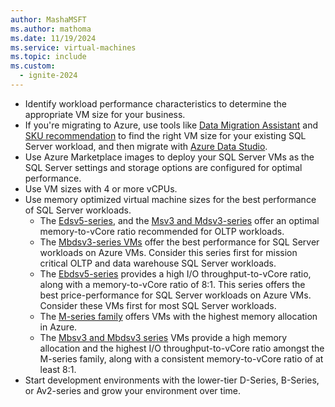 ```yaml
---
author: MashaMSFT
ms.author: mathoma
ms.date: 11/19/2024
ms.service: virtual-machines
ms.topic: include
ms.custom:
  - ignite-2024
---
```

- Identify workload performance characteristics to determine the appropriate VM size for your business.
- If you're migrating to Azure, use tools like [Data Migration Assistant](https://www.microsoft.com/download/details.aspx?id=53595) and [SKU recommendation](/sql/dma/dma-sku-recommend-sql-db) to find the right VM size for your existing SQL Server workload, and then migrate with [Azure Data Studio](/azure/dms/tutorial-sql-server-to-virtual-machine-online-ads). 
- Use Azure Marketplace images to deploy your SQL Server VMs as the SQL Server settings and storage options are configured for optimal performance.
- Use VM sizes with 4 or more vCPUs.
- Use memory optimized virtual machine sizes for the best performance of SQL Server workloads. 
   - The [Edsv5-series](../virtual-machines/windows/performance-guidelines-best-practices-vm-size.md#edsv5-series), and the [Msv3 and Mdsv3-series](../virtual-machines/windows/performance-guidelines-best-practices-vm-size.md#msv3-and-mdsv3-series) offer an optimal memory-to-vCore ratio recommended for OLTP workloads.
   - The [Mbdsv3-series VMs](../virtual-machines/windows/performance-guidelines-best-practices-vm-size.md#mbsv3-and-mbdsv3-series) offer the best performance for SQL Server workloads on Azure VMs. Consider this series first for mission critical OLTP and data warehouse SQL Server workloads.
   - The [Ebdsv5-series](../virtual-machines/windows/performance-guidelines-best-practices-vm-size.md#ebdsv5-series) provides a high I/O throughput-to-vCore ratio, along with a memory-to-vCore ratio of 8:1. This series offers the best price-performance for SQL Server workloads on Azure VMs. Consider these VMs first for most SQL Server workloads.  
   - The [M-series family](../virtual-machines/windows/performance-guidelines-best-practices-vm-size.md#memory-optimized-m-series-vms) offers VMs with the highest memory allocation in Azure. 
   - The [Mbsv3 and Mbdsv3 series](../virtual-machines/windows/performance-guidelines-best-practices-vm-size.md#mbsv3-and-mbdsv3-series) VMs provide a high memory allocation and the highest I/O throughput-to-vCore ratio amongst the M-series family, along with a consistent memory-to-vCore ratio of at least 8:1. 
- Start development environments with the lower-tier D-Series, B-Series, or Av2-series and grow your environment over time.
